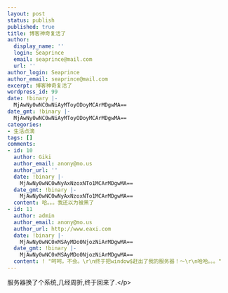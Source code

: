 ```yaml
---
layout: post
status: publish
published: true
title: 博客神奇复活了
author:
  display_name: ''
  login: Seaprince
  email: seaprince@mail.com
  url: ''
author_login: Seaprince
author_email: seaprince@mail.com
excerpt: 博客神奇复活了
wordpress_id: 99
date: !binary |-
  MjAwNy0wNC0wNiAyMToyODoyMCArMDgwMA==
date_gmt: !binary |-
  MjAwNy0wNC0wNiAyMToyODoyMCArMDgwMA==
categories:
- 生活点滴
tags: []
comments:
- id: 10
  author: Giki
  author_email: anony@mo.us
  author_url: ''
  date: !binary |-
    MjAwNy0wNC0wNyAxNzoxNTo1MCArMDgwMA==
  date_gmt: !binary |-
    MjAwNy0wNC0wNyAxNzoxNTo1MCArMDgwMA==
  content: 哈。。。我还以为被黑了
- id: 11
  author: admin
  author_email: anony@mo.us
  author_url: http://www.eaxi.com
  date: !binary |-
    MjAwNy0wNC0xMSAyMDo0NjozNiArMDgwMA==
  date_gmt: !binary |-
    MjAwNy0wNC0xMSAyMDo0NjozNiArMDgwMA==
  content: ! "呵呵，不会。\r\n终于把window$赶出了我的服务器！～\r\n哈哈。。。"
---
```

<p>服务器换了个系统,几经周折,终于回来了.<&#47;p></p>
